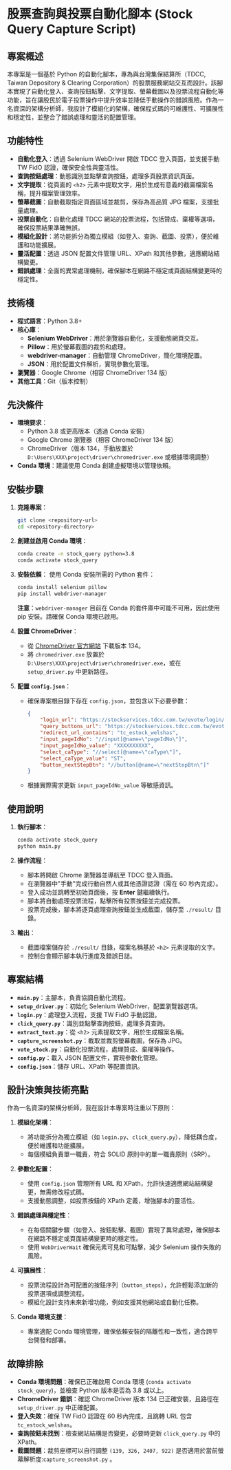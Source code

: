 # 股票查詢與投票自動化腳本 (Stock Query Capture Script)

## 專案概述
本專案是一個基於 Python 的自動化腳本，專為與台灣集保結算所（TDCC, Taiwan Depository & Clearing Corporation）的股票服務網站交互而設計。該腳本實現了自動化登入、查詢按鈕點擊、文字提取、螢幕截圖以及投票流程自動化等功能，旨在讓股民於電子投票操作中提升效率並降低手動操作的錯誤風險。作為一名資深的架構分析師，我設計了模組化的架構，確保程式碼的可維護性、可擴展性和穩定性，並整合了錯誤處理和靈活的配置管理。

## 功能特性
- **自動化登入**：透過 Selenium WebDriver 開啟 TDCC 登入頁面，並支援手動 TW FidO 認證，確保安全性與靈活性。
- **查詢按鈕處理**：動態識別並點擊查詢按鈕，處理多頁股票資訊頁面。
- **文字提取**：從頁面的 `<h2>` 元素中提取文字，用於生成有意義的截圖檔案名稱，提升檔案管理效率。
- **螢幕截圖**：自動截取指定頁面區域並裁剪，保存為高品質 JPG 檔案，支援批量處理。
- **投票自動化**：自動化處理 TDCC 網站的投票流程，包括贊成、棄權等選項，確保投票結果準確無誤。
- **模組化設計**：將功能拆分為獨立模組（如登入、查詢、截圖、投票），便於維護和功能擴展。
- **靈活配置**：透過 JSON 配置文件管理 URL、XPath 和其他參數，適應網站結構變更。
- **錯誤處理**：全面的異常處理機制，確保腳本在網路不穩定或頁面結構變更時的穩定性。

## 技術棧
- **程式語言**：Python 3.8+
- **核心庫**：
  - **Selenium WebDriver**：用於瀏覽器自動化，支援動態網頁交互。
  - **Pillow**：用於螢幕截圖的裁剪和處理。
  - **webdriver-manager**：自動管理 ChromeDriver，簡化環境配置。
  - **JSON**：用於配置文件解析，實現參數化管理。
- **瀏覽器**：Google Chrome（相容 ChromeDriver 134 版）
- **其他工具**：Git（版本控制）

## 先決條件
- **環境要求**：
  - Python 3.8 或更高版本（透過 Conda 安裝）
  - Google Chrome 瀏覽器（相容 ChromeDriver 134 版）
  - ChromeDriver（版本 134，手動放置於 `D:\Users\XXX\project\driver\chromedriver.exe` 或根據環境調整）
- **Conda 環境**：建議使用 Conda 創建虛擬環境以管理依賴。

## 安裝步驟
1. **克隆專案**：
   ```bash
   git clone <repository-url>
   cd <repository-directory>
   ```

2. **創建並啟用 Conda 環境**：
   ```bash
   conda create -n stock_query python=3.8
   conda activate stock_query
   ```

3. **安裝依賴**：
   使用 Conda 安裝所需的 Python 套件：
   ```bash
   conda install selenium pillow
   pip install webdriver-manager
   ```
   **注意**：`webdriver-manager` 目前在 Conda 的套件庫中可能不可用，因此使用 pip 安裝。請確保 Conda 環境已啟用。

4. **設置 ChromeDriver**：
   - 從 [ChromeDriver 官方網站](https://chromedriver.chromium.org/downloads) 下載版本 134。
   - 將 `chromedriver.exe` 放置於 `D:\Users\XXX\project\driver\chromedriver.exe`，或在 `setup_driver.py` 中更新路徑。

5. **配置 `config.json`**：
   - 確保專案根目錄下存在 `config.json`，並包含以下必要參數：
     ```json
     {
         "login_url": "https://stockservices.tdcc.com.tw/evote/login/goTwFidO.html",
         "query_buttons_url": "https://stockservices.tdcc.com.tw/evote/shareholder/000/tc_estock_welshas.html?stockInfo=",
         "redirect_url_contains": "tc_estock_welshas",
         "input_pageIdNo": "//input[@name=\"pageIdNo\"]",
         "input_pageIdNo_value": "XXXXXXXXXX",
         "select_caType": "//select[@name=\"caType\"]",
         "select_caType_value": "ST",
         "button_nextStepBtn": "//button[@name=\"nextStepBtn\"]"
     }
     ```
   - 根據實際需求更新 `input_pageIdNo_value` 等敏感資訊。

## 使用說明
1. **執行腳本**：
   ```bash
   conda activate stock_query
   python main.py
   ```

2. **操作流程**：
   - 腳本將開啟 Chrome 瀏覽器並導航至 TDCC 登入頁面。
   - 在瀏覽器中"手動"完成行動自然人或其他憑證認證（需在 60 秒內完成）。
   - 登入成功並跳轉至初始頁面後，按 **Enter** 鍵繼續執行。
   - 腳本將自動處理投票流程，點擊所有投票按鈕並完成投票。
   - 投票完成後，腳本將逐頁處理查詢按鈕並生成截圖，儲存至 `./result/` 目錄。

3. **輸出**：
   - 截圖檔案儲存於 `./result/` 目錄，檔案名稱基於 `<h2>` 元素提取的文字。
   - 控制台會顯示腳本執行進度及錯誤日誌。

## 專案結構
- **`main.py`**：主腳本，負責協調自動化流程。
- **`setup_driver.py`**：初始化 Selenium WebDriver，配置瀏覽器選項。
- **`login.py`**：處理登入流程，支援 TW FidO 手動認證。
- **`click_query.py`**：識別並點擊查詢按鈕，處理多頁查詢。
- **`extract_text.py`**：從 `<h2>` 元素提取文字，用於生成檔案名稱。
- **`capture_screenshot.py`**：截取並裁剪螢幕截圖，保存為 JPG。
- **`vote_stock.py`**：自動化投票流程，處理贊成、棄權等操作。
- **`config.py`**：載入 JSON 配置文件，實現參數化管理。
- **`config.json`**：儲存 URL、XPath 等配置資訊。

## 設計決策與技術亮點
作為一名資深的架構分析師，我在設計本專案時注重以下原則：

1. **模組化架構**：
   - 將功能拆分為獨立模組（如 `login.py`、`click_query.py`），降低耦合度，便於維護和功能擴展。
   - 每個模組負責單一職責，符合 SOLID 原則中的單一職責原則（SRP）。

2. **參數化配置**：
   - 使用 `config.json` 管理所有 URL 和 XPath，允許快速適應網站結構變更，無需修改程式碼。
   - 支援動態調整，如投票按鈕的 XPath 定義，增強腳本的靈活性。

3. **錯誤處理與穩定性**：
   - 在每個關鍵步驟（如登入、按鈕點擊、截圖）實現了異常處理，確保腳本在網路不穩定或頁面結構變更時的穩定性。
   - 使用 `WebDriverWait` 確保元素可見和可點擊，減少 Selenium 操作失敗的風險。

4. **可擴展性**：
   - 投票流程設計為可配置的按鈕序列（`button_steps`），允許輕鬆添加新的投票選項或調整流程。
   - 模組化設計支持未來新增功能，例如支援其他網站或自動化任務。

5. **Conda 環境支援**：
   - 專案適配 Conda 環境管理，確保依賴安裝的隔離性和一致性，適合跨平台開發和部署。

## 故障排除
- **Conda 環境問題**：確保已正確啟用 Conda 環境 (`conda activate stock_query`)，並檢查 Python 版本是否為 3.8 或以上。
- **ChromeDriver 錯誤**：確認 ChromeDriver 版本 134 已正確安裝，且路徑在 `setup_driver.py` 中正確配置。
- **登入失敗**：確保 TW FidO 認證在 60 秒內完成，且跳轉 URL 包含 `tc_estock_welshas`。
- **查詢按鈕未找到**：檢查網站結構是否變更，必要時更新 `click_query.py` 中的 XPath。
- **截圖問題**：裁剪座標可以自行調整 `(139, 326, 2407, 922)` 是否適用於當前螢幕解析度:`capture_screenshot.py` 。

